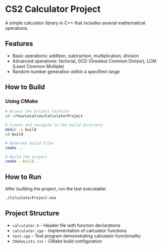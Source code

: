 ﻿# CS2 Calculator Project

A simple calculator library in C++ that includes several mathematical operations. 
## Features

- Basic operations: addition, subtraction, multiplication, division
- Advanced operations: factorial, GCD (Greatest Common Divisor), LCM (Least Common Multiple)
- Random number generation within a specified range

## How to Build

### Using CMake

```bash
# Access the project location
cd ~/YourLocation/CalculatorProject

# Create and navigate to the build directory
mkdir -p build
cd build

# Generate build files
cmake ..

# Build the project
cmake --build .
```


## How to Run

After building the project, run the test executable:

```bash
./CalculatorProject.exe
```

## Project Structure

- `calculator.h` - Header file with function declarations
- `calculator.cpp` - Implementation of calculator functions
- `test.cpp` - Test program demonstrating calculator functionality
- `CMakeLists.txt` - CMake build configuration
